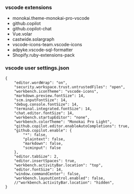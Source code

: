 ### vscode extensions
- monokai.theme-monokai-pro-vscode
- github.copilot
- github.copilot-chat
- Vue.volar
- castwide.solargraph
- vscode-icons-team.vscode-icons
- adpyke.vscode-sql-formatter
- Shopify.ruby-extensions-pack

    
### vscode user settings.json
    {
        "editor.wordWrap": "on",
        "security.workspace.trust.untrustedFiles": "open",
        "workbench.iconTheme": "vscode-icons",
        "markdown.preview.fontSize": 14,
        "scm.inputFontSize": 14,
        "debug.console.fontSize": 14,
        "terminal.integrated.fontSize": 14,
        "chat.editor.fontSize": 14,
        "workbench.startupEditor": "none",
        "workbench.colorTheme": "Monokai Pro Light",
        "github.copilot.editor.enableAutoCompletions": true,
        "github.copilot.enable": {
            "*": false,
            "plaintext": false,
            "markdown": false,
            "scminput": false
        },
        "editor.tabSize": 2,
        "editor.insertSpaces": true,
        "workbench.activityBar.location": "top",
        "editor.fontSize": 14,
        "window.commandCenter": false,
        "workbench.layoutControl.enabled": false,
        //"workbench.activityBar.location": "hidden",
    }
